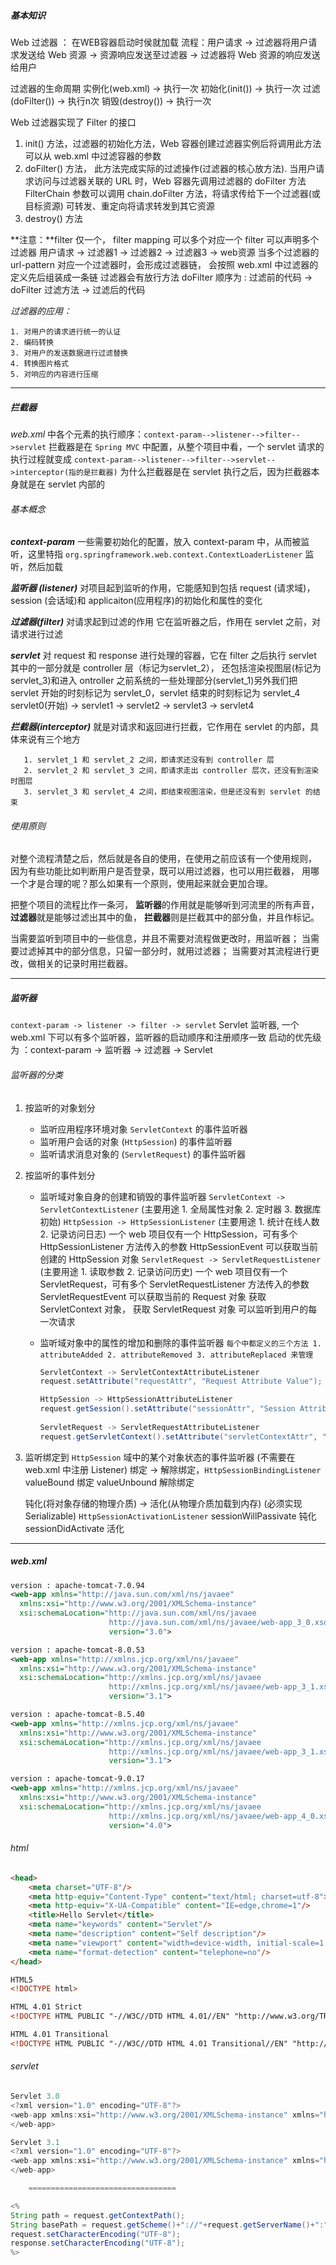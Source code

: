 ##### 基本知识

Web 过滤器 ： 在WEB容器启动时侯就加载
流程：用户请求 -> 过滤器将用户请求发送给 Web 资源 -> 资源响应发送至过滤器
 -> 过滤器将 Web 资源的响应发送给用户

过滤器的生命周期
	实例化(web.xml) -> 执行一次
	初始化(init())  	  -> 执行一次
	过滤(doFilter())    -> 执行n次
	销毁(destroy())     -> 执行一次

Web 过滤器实现了 Filter 的接口

1. init() 方法，过滤器的初始化方法，Web 容器创建过滤器实例后将调用此方法可以从 web.xml 中过滤容器的参数
2. doFilter() 方法， 此方法完成实际的过滤操作(过滤器的核心放方法).
   当用户请求访问与过滤器关联的 URL 时，Web 容器先调用过滤器的 doFilter 方法
   FilterChain 参数可以调用 chain.doFilter 方法，将请求传给下一个过滤器(或目标资源)
   可转发、重定向将请求转发到其它资源
3. destroy() 方法

**注意：**filter 仅一个， filter mapping 可以多个对应一个 filter
可以声明多个过滤器
用户请求    -> 过滤器1 ->  过滤器2    ->  过滤器3    -> web资源
当多个过滤器的 url-pattern 对应一个过滤器时，会形成过滤器链，
会按照 web.xml 中过滤器的定义先后组装成一条链
过滤器会有放行方法 doFilter  顺序为  : 过滤前的代码 -> doFilter 过滤方法 -> 过滤后的代码

*过滤器的应用：*

 	1. 对用户的请求进行统一的认证
 	2. 编码转换
 	3. 对用户的发送数据进行过滤替换
 	4. 转换图片格式
 	5. 对响应的内容进行压缩 

---

##### 拦截器

*web.xml* 中各个元素的执行顺序：`context-param-->listener-->filter-->servlet`
拦截器是在 `Spring MVC` 中配置，从整个项目中看，一个 servlet 请求的执行过程就变成
`context-param-->listener-->filter-->servlet-->interceptor(指的是拦截器)`
为什么拦截器是在 servlet 执行之后，因为拦截器本身就是在 servlet 内部的

###### 基本概念

***context-param***
一些需要初始化的配置，放入 context-param 中，从而被监听，这里特指 `org.springframework.web.context.ContextLoaderListener` 监听，然后加载

***监听器 (listener)***
对项目起到监听的作用，它能感知到包括 request (请求域)，session (会话域)和 applicaiton(应用程序)的初始化和属性的变化

***过滤器(filter)***  对请求起到过滤的作用
它在监听器之后，作用在 servlet 之前，对请求进行过滤

***servlet***  对 request 和 response 进行处理的容器，它在 filter 之后执行
servlet 其中的一部分就是 controller 层（标记为servlet_2），
还包括渲染视图层(标记为 servlet_3)和进入 ontroller 之前系统的一些处理部分(servlet_1)另外我们把 servlet 开始的时刻标记为 servlet_0，servlet 结束的时刻标记为 servlet_4
servlet0(开始) -> servlet1 -> servlet2 -> servlet3 -> servlet4

***拦截器(interceptor)***
就是对请求和返回进行拦截，它作用在 servlet 的内部，具体来说有三个地方

       1. servlet_1 和 servlet_2 之间，即请求还没有到 controller 层
       2. servlet_2 和 servlet_3 之间，即请求走出 controller 层次，还没有到渲染时图层
       3. servlet_3 和 servlet_4 之间，即结束视图渲染，但是还没有到 servlet 的结束



###### 使用原则

对整个流程清楚之后，然后就是各自的使用，在使用之前应该有一个使用规则，
因为有些功能比如判断用户是否登录，既可以用过滤器，也可以用拦截器，
用哪一个才是合理的呢？那么如果有一个原则，使用起来就会更加合理。

把整个项目的流程比作一条河，
**监听器**的作用就是能够听到河流里的所有声音，
**过滤器**就是能够过滤出其中的鱼，
**拦截器**则是拦截其中的部分鱼，并且作标记。

当需要监听到项目中的一些信息，并且不需要对流程做更改时，用监听器；
当需要过滤掉其中的部分信息，只留一部分时，就用过滤器；
当需要对其流程进行更改，做相关的记录时用拦截器。

---

##### 监听器

`context-param -> listener -> filter -> servlet`
Servlet 监听器, 一个 web.xml 下可以有多个监听器，监听器的启动顺序和注册顺序一致
启动的优先级为 ：context-param -> 监听器 -> 过滤器 -> Servlet

###### 监听器的分类

1. 按监听的对象划分

   - 监听应用程序环境对象 `ServletContext` 的事件监听器
   - 监听用户会话的对象 (`HttpSession`) 的事件监听器
   - 监听请求消息对象的 (`ServletRequest`) 的事件监听器

2. 按监听的事件划分

   - 监听域对象自身的创建和销毁的事件监听器
     `ServletContext -> ServletContextListener`
     (主要用途 1. 全局属性对象 2. 定时器 3. 数据库初始)
     `HttpSession -> HttpSessionListener`
     (主要用途 1. 统计在线人数 2. 记录访问日志)
     一个 web 项目仅有一个 HttpSession，可有多个 HttpSessionListener
     方法传入的参数 HttpSessionEvent 可以获取当前创建的 HttpSession 对象
     `ServletRequest -> ServletRequestListener`
     (主要用途 1. 读取参数 2. 记录访问历史)
     一个 web 项目仅有一个 ServletRequest，可有多个 ServletRequestListener
     方法传入的参数 ServletRequestEvent 可以获取当前的 Request 对象
     获取 ServletContext 对象， 获取 ServletRequest 对象
     可以监听到用户的每一次请求

   - 监听域对象中的属性的增加和删除的事件监听器
     `每个中都定义的三个方法 1. attributeAdded 2. attributeRemoved 3. attributeReplaced 来管理`

     ```java
     ServletContext -> ServletContextAttributeListener
     request.setAttribute("requestAttr", "Request Attribute Value");
     
     HttpSession -> HttpSessionAttributeListener
     request.getSession().setAttribute("sessionAttr", "Session Attribute Value");
                     
     ServletRequest -> ServletRequestAttributeListener
     request.getServletContext().setAttribute("servletContextAttr", "servletContext Attribute Value");
     ```

3. 监听绑定到 `HttpSession` 域中的某个对象状态的事件监听器 
   (不需要在 web.xml 中注册 Listener)
   绑定  -> 解除绑定，`HttpSessionBindingListener`
   valueBound  绑定
   valueUnbound 解除绑定 

   钝化(将对象存储的物理介质)  ->  活化(从物理介质加载到内存) (必须实现 Serializable)
   `HttpSessionActivationListener`
   sessionWillPassivate    钝化
   sessionDidActivate  活化  

---

##### web.xml

```xml
version : apache-tomcat-7.0.94
<web-app xmlns="http://java.sun.com/xml/ns/javaee"
  xmlns:xsi="http://www.w3.org/2001/XMLSchema-instance"
  xsi:schemaLocation="http://java.sun.com/xml/ns/javaee
                      http://java.sun.com/xml/ns/javaee/web-app_3_0.xsd"
                      version="3.0">

version : apache-tomcat-8.0.53
<web-app xmlns="http://xmlns.jcp.org/xml/ns/javaee"
  xmlns:xsi="http://www.w3.org/2001/XMLSchema-instance"
  xsi:schemaLocation="http://xmlns.jcp.org/xml/ns/javaee
                      http://xmlns.jcp.org/xml/ns/javaee/web-app_3_1.xsd"
                      version="3.1">

version : apache-tomcat-8.5.40
<web-app xmlns="http://xmlns.jcp.org/xml/ns/javaee"
  xmlns:xsi="http://www.w3.org/2001/XMLSchema-instance"
  xsi:schemaLocation="http://xmlns.jcp.org/xml/ns/javaee
                      http://xmlns.jcp.org/xml/ns/javaee/web-app_3_1.xsd"
                      version="3.1">

version : apache-tomcat-9.0.17
<web-app xmlns="http://xmlns.jcp.org/xml/ns/javaee"
  xmlns:xsi="http://www.w3.org/2001/XMLSchema-instance"
  xsi:schemaLocation="http://xmlns.jcp.org/xml/ns/javaee
                      http://xmlns.jcp.org/xml/ns/javaee/web-app_4_0.xsd"
                      version="4.0">
```

###### html

```html
<head>
    <meta charset="UTF-8"/>
    <meta http-equiv="Content-Type" content="text/html; charset=utf-8">
    <meta http-equiv="X-UA-Compatible" content="IE=edge,chrome=1"/>
    <title>Hello Servlet</title>
    <meta name="keywords" content="Servlet"/>
    <meta name="description" content="Self description"/>
    <meta name="viewport" content="width=device-width, initial-scale=1.0, maximum-scale=1, viewport-fit=cover"/>
    <meta name="format-detection" content="telephone=no"/>
</head>

HTML5
<!DOCTYPE html>

HTML 4.01 Strict
<!DOCTYPE HTML PUBLIC "-//W3C//DTD HTML 4.01//EN" "http://www.w3.org/TR/html4/strict.dtd">

HTML 4.01 Transitional
<!DOCTYPE HTML PUBLIC "-//W3C//DTD HTML 4.01 Transitional//EN" "http://www.w3.org/TR/html4/loose.dtd">
```

###### servlet

```java
Servlet 3.0
<?xml version="1.0" encoding="UTF-8"?>
<web-app xmlns:xsi="http://www.w3.org/2001/XMLSchema-instance" xmlns="http://java.sun.com/xml/ns/javaee" xsi:schemaLocation="http://java.sun.com/xml/ns/javaee http://java.sun.com/xml/ns/javaee/web-app_3_0.xsd" id="WebApp_ID" version="3.0">
</web-app>

Servlet 3.1
<?xml version="1.0" encoding="UTF-8"?>
<web-app xmlns:xsi="http://www.w3.org/2001/XMLSchema-instance" xmlns="http://xmlns.jcp.org/xml/ns/javaee" xsi:schemaLocation="http://xmlns.jcp.org/xml/ns/javaee http://xmlns.jcp.org/xml/ns/javaee/web-app_3_1.xsd" id="WebApp_ID" version="3.1">
</web-app>

    =================================

<%
String path = request.getContextPath();
String basePath = request.getScheme()+"://"+request.getServerName()+":"+request.getServerPort()+path;
request.setCharacterEncoding("UTF-8");
response.setCharacterEncoding("UTF-8");
%>
```

